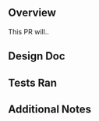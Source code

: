 <!--
PLEASE CHECK THE PR GUIDLINES:
 https://docs.google.com/document/d/14ZIhQRlUPK0wl5_AmM80N2D2KJUd6k_7I6isLS89YKU/edit
These are the things we are going to be checking your PR has, if it doesn't your PR will be rejected!
-->

## Overview
<!-- A general very short overview of the PR -->
This PR will..


## Design Doc
<!-- Link your approved design doc. We will be checking that the code fits everything in the design doc. If the PR is only meant to address part of the deisgn doc, note here what is not yet implemented from the Design Doc -->


## Tests Ran
<!-- Explicity list the exact tests you ran. These should be the tests listed in the Testing and Evaluation section of your design doc, and of every merged design doc. List the actual result of the test and how it was within the measurement specified by the test. -->


## Additional Notes
<!-- Anything else that will help the reviewer understand your PR -->
